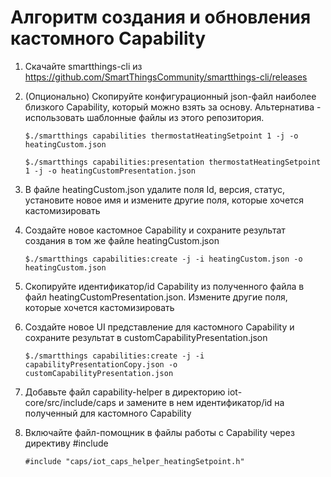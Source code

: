 # Алгоритм создания и обновления кастомного Capability

1. Скачайте smartthings-cli из https://github.com/SmartThingsCommunity/smartthings-cli/releases

2. (Опционально) Скопируйте конфигурационный json-файл наиболее близкого Capability, который можно взять за основу. Альтернатива - использовать шаблонные файлы из этого репозитория.

    `$./smartthings capabilities thermostatHeatingSetpoint 1 -j -o heatingCustom.json`
    
    `$./smartthings capabilities:presentation thermostatHeatingSetpoint 1 -j -o heatingCustomPresentation.json`

3. В файле heatingCustom.json удалите поля Id, версия, статус, установите новое имя и измените другие поля, которые хочется кастомизировать

4. Создайте новое кастомное Capability и сохраните результат создания в том же файле heatingCustom.json

    `$./smartthings capabilities:create -j -i heatingCustom.json -o heatingCustom.json`

5. Скопируйте идентификатор/id Capability из полученного файла в файл heatingCustomPresentation.json. Измените другие поля, которые хочется кастомизировать

6. Создайте новое UI представление для кастомного Capability и сохраните результат в customCapabilityPresentation.json

    `$./smartthings capabilities:create -j -i capabilityPresentationCopy.json -o customCapabilityPresentation.json`

7. Добавьте файл capability-helper в директорию iot-core/src/include/caps и замените в нем идентификатор/id на полученный для кастомного Capability
8. Включайте файл-помощник в файлы работы с Capability через директиву #include

    `#include "caps/iot_caps_helper_heatingSetpoint.h"`